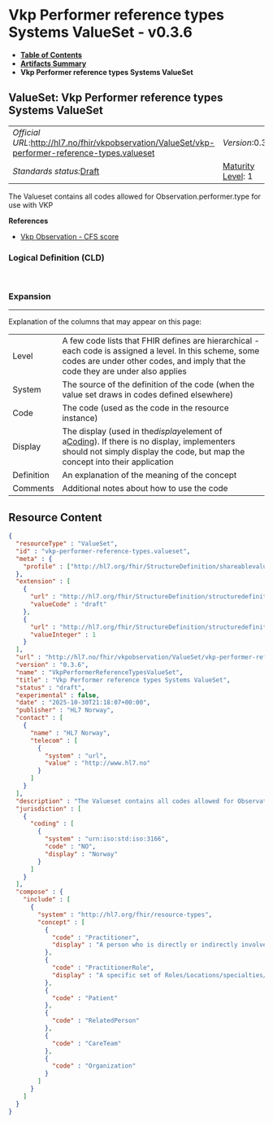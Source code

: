 # Vkp Performer reference types Systems ValueSet - v0.3.6

* [**Table of Contents**](toc.md)
* [**Artifacts Summary**](artifacts.md)
* **Vkp Performer reference types Systems ValueSet**

## ValueSet: Vkp Performer reference types Systems ValueSet 

| | | |
| :--- | :--- | :--- |
| *Official URL*:http://hl7.no/fhir/vkpobservation/ValueSet/vkp-performer-reference-types.valueset | *Version*:0.3.6 | |
| *Standards status:*[Draft](http://hl7.org/fhir/R4/versions.html#std-process) | [Maturity Level](http://hl7.org/fhir/versions.html#maturity): 1 | *Computable Name*:VkpPerformerReferenceTypesValueSet |

 
The Valueset contains all codes allowed for Observation.performer.type for use with VKP 

 **References** 

* [Vkp Observation - CFS score](StructureDefinition-vkp-Observation-CFSscore.md)

### Logical Definition (CLD)

 

### Expansion

-------

 Explanation of the columns that may appear on this page: 

| | |
| :--- | :--- |
| Level | A few code lists that FHIR defines are hierarchical - each code is assigned a level. In this scheme, some codes are under other codes, and imply that the code they are under also applies |
| System | The source of the definition of the code (when the value set draws in codes defined elsewhere) |
| Code | The code (used as the code in the resource instance) |
| Display | The display (used in the*display*element of a[Coding](http://hl7.org/fhir/R4/datatypes.html#Coding)). If there is no display, implementers should not simply display the code, but map the concept into their application |
| Definition | An explanation of the meaning of the concept |
| Comments | Additional notes about how to use the code |



## Resource Content

```json
{
  "resourceType" : "ValueSet",
  "id" : "vkp-performer-reference-types.valueset",
  "meta" : {
    "profile" : ["http://hl7.org/fhir/StructureDefinition/shareablevalueset"]
  },
  "extension" : [
    {
      "url" : "http://hl7.org/fhir/StructureDefinition/structuredefinition-standards-status",
      "valueCode" : "draft"
    },
    {
      "url" : "http://hl7.org/fhir/StructureDefinition/structuredefinition-fmm",
      "valueInteger" : 1
    }
  ],
  "url" : "http://hl7.no/fhir/vkpobservation/ValueSet/vkp-performer-reference-types.valueset",
  "version" : "0.3.6",
  "name" : "VkpPerformerReferenceTypesValueSet",
  "title" : "Vkp Performer reference types Systems ValueSet",
  "status" : "draft",
  "experimental" : false,
  "date" : "2025-10-30T21:18:07+00:00",
  "publisher" : "HL7 Norway",
  "contact" : [
    {
      "name" : "HL7 Norway",
      "telecom" : [
        {
          "system" : "url",
          "value" : "http://www.hl7.no"
        }
      ]
    }
  ],
  "description" : "The Valueset contains all codes allowed for Observation.performer.type for use with VKP",
  "jurisdiction" : [
    {
      "coding" : [
        {
          "system" : "urn:iso:std:iso:3166",
          "code" : "NO",
          "display" : "Norway"
        }
      ]
    }
  ],
  "compose" : {
    "include" : [
      {
        "system" : "http://hl7.org/fhir/resource-types",
        "concept" : [
          {
            "code" : "Practitioner",
            "display" : "A person who is directly or indirectly involved in the provisioning of healthcare."
          },
          {
            "code" : "PractitionerRole",
            "display" : "A specific set of Roles/Locations/specialties/services that a practitioner may perform at an organization for a period of time."
          },
          {
            "code" : "Patient"
          },
          {
            "code" : "RelatedPerson"
          },
          {
            "code" : "CareTeam"
          },
          {
            "code" : "Organization"
          }
        ]
      }
    ]
  }
}

```
